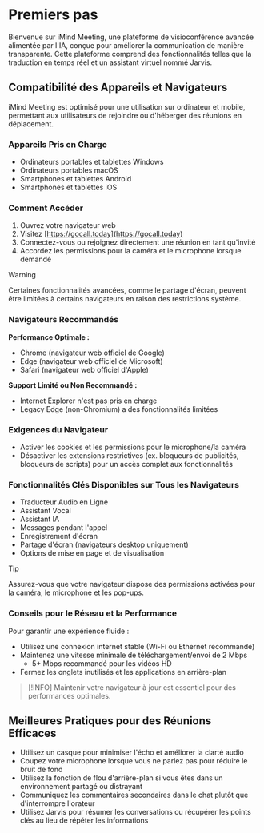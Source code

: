 # Premiers pas

Bienvenue sur iMind Meeting, une plateforme de visioconférence avancée alimentée par l\'IA, conçue pour améliorer la communication de manière transparente. Cette plateforme comprend des fonctionnalités telles que la traduction en temps réel et un assistant virtuel nommé Jarvis.

## Compatibilité des Appareils et Navigateurs

iMind Meeting est optimisé pour une utilisation sur ordinateur et mobile, permettant aux utilisateurs de rejoindre ou d\'héberger des réunions en déplacement.

### Appareils Pris en Charge

- Ordinateurs portables et tablettes Windows
- Ordinateurs portables macOS
- Smartphones et tablettes Android
- Smartphones et tablettes iOS

### Comment Accéder

1. Ouvrez votre navigateur web
2. Visitez [https://gocall.today](https://gocall.today)
3. Connectez-vous ou rejoignez directement une réunion en tant qu\'invité
4. Accordez les permissions pour la caméra et le microphone lorsque demandé

> [!WARNING]
> Certaines fonctionnalités avancées, comme le partage d\'écran, peuvent être limitées à certains navigateurs en raison des restrictions système.

### Navigateurs Recommandés

**Performance Optimale :**

- Chrome (navigateur web officiel de Google)
- Edge (navigateur web officiel de Microsoft)
- Safari (navigateur web officiel d\'Apple)

**Support Limité ou Non Recommandé :**

- Internet Explorer n\'est pas pris en charge
- Legacy Edge (non-Chromium) a des fonctionnalités limitées

### Exigences du Navigateur

- Activer les cookies et les permissions pour le microphone/la caméra
- Désactiver les extensions restrictives (ex. bloqueurs de publicités, bloqueurs de scripts) pour un accès complet aux fonctionnalités

### Fonctionnalités Clés Disponibles sur Tous les Navigateurs

- Traducteur Audio en Ligne
- Assistant Vocal
- Assistant IA
- Messages pendant l\'appel
- Enregistrement d\'écran
- Partage d\'écran (navigateurs desktop uniquement)
- Options de mise en page et de visualisation

> [!TIP]
> Assurez-vous que votre navigateur dispose des permissions activées pour la caméra, le microphone et les pop-ups.

### Conseils pour le Réseau et la Performance

Pour garantir une expérience fluide :

- Utilisez une connexion internet stable (Wi-Fi ou Ethernet recommandé)
- Maintenez une vitesse minimale de téléchargement/envoi de 2 Mbps
  - 5+ Mbps recommandé pour les vidéos HD
- Fermez les onglets inutilisés et les applications en arrière-plan

> [!INFO]
> Maintenir votre navigateur à jour est essentiel pour des performances optimales.

## Meilleures Pratiques pour des Réunions Efficaces

- Utilisez un casque pour minimiser l\'écho et améliorer la clarté audio
- Coupez votre microphone lorsque vous ne parlez pas pour réduire le bruit de fond
- Utilisez la fonction de flou d\'arrière-plan si vous êtes dans un environnement partagé ou distrayant
- Communiquez les commentaires secondaires dans le chat plutôt que d\'interrompre l\'orateur
- Utilisez Jarvis pour résumer les conversations ou récupérer les points clés au lieu de répéter les informations
